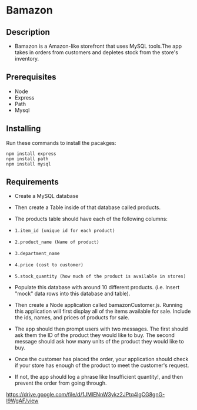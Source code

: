 # Bamazon 

## Description 
- Bamazon is a Amazon-like storefront that uses MySQL tools.The app takes in orders from customers and depletes
  stock from the store's inventory.

## Prerequisites
- Node 
- Express
- Path 
- Mysql


## Installing 

Run these commands to install the pacakges:
```
npm install express
npm install path
npm install mysql
```


## Requirements
- Create a MySQL database
- Then create a Table inside of that database called products.
- The products table should have each of the following columns:
 -     1.item_id (unique id for each product)
 -     2.product_name (Name of product)
 -     3.department_name
 -     4.price (cost to customer)
 -     5.stock_quantity (how much of the product is available in stores)
- Populate this database with around 10 different products. (i.e. Insert "mock" data rows into this database and table).
- Then create a Node application called bamazonCustomer.js. Running this application will first display all of the items available for sale. Include the ids, names, and prices of products for sale.
- The app should then prompt users with two messages.
  The first should ask them the ID of the product they would like to buy.
  The second message should ask how many units of the product they would like to buy.
- Once the customer has placed the order, your application should check if your store has enough of the product to meet the customer's request.

- If not, the app should log a phrase like Insufficient quantity!, and then prevent the order from going through.

https://drive.google.com/file/d/1JMlENnW3ykz2JPtq4lgCG8gnG-I9WgAF/view



